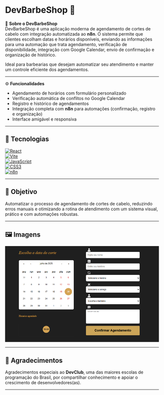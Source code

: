 # DevBarbeShop 💈

💈 **Sobre o DevBarbeShop**  
DevBarbeShop é uma aplicação moderna de agendamento de cortes de cabelo com integração automatizada ao **n8n**. O sistema permite que clientes escolham datas e horários disponíveis, enviando as informações para uma automação que trata agendamento, verificação de disponibilidade, integração com Google Calendar, envio de confirmação e organização de histórico.

Ideal para barbearias que desejam automatizar seu atendimento e manter um controle eficiente dos agendamentos.

---

⚙️ **Funcionalidades**

- Agendamento de horários com formulário personalizado
- Verificação automática de conflitos no Google Calendar
- Registro e histórico de agendamentos
- Integração completa com **n8n** para automações (confirmação, registro e organização)
- Interface amigável e responsiva

---

## 🚀 Tecnologias

[![React](https://img.shields.io/badge/React-61DAFB?style=for-the-badge&logo=react&logoColor=black)](https://reactjs.org/)  
[![Vite](https://img.shields.io/badge/Vite-646CFF?style=for-the-badge&logo=vite&logoColor=white)](https://vitejs.dev/)  
[![JavaScript](https://img.shields.io/badge/JavaScript-F7DF1E?style=for-the-badge&logo=javascript&logoColor=black)](https://developer.mozilla.org/en-US/docs/Web/JavaScript)  
[![CSS3](https://img.shields.io/badge/CSS3-1572B6?style=for-the-badge&logo=css3&logoColor=white)](https://developer.mozilla.org/en-US/docs/Web/CSS)  
[![n8n](https://img.shields.io/badge/n8n-FA3C00?style=for-the-badge&logo=n8n&logoColor=white)](https://n8n.io/)

---

## 📌 Objetivo

Automatizar o processo de agendamento de cortes de cabelo, reduzindo erros manuais e otimizando a rotina de atendimento com um sistema visual, prático e com automações robustas.

---

## 🖼️ Imagens

![Tela inicial do DevBarbeShop](./src/assets/home_page.png)

---

## 🤝 **Agradecimentos**

Agradecimentos especiais ao **DevClub**, uma das maiores escolas de programação do Brasil, por compartilhar conhecimento e apoiar o crescimento de desenvolvedores(as).

---

